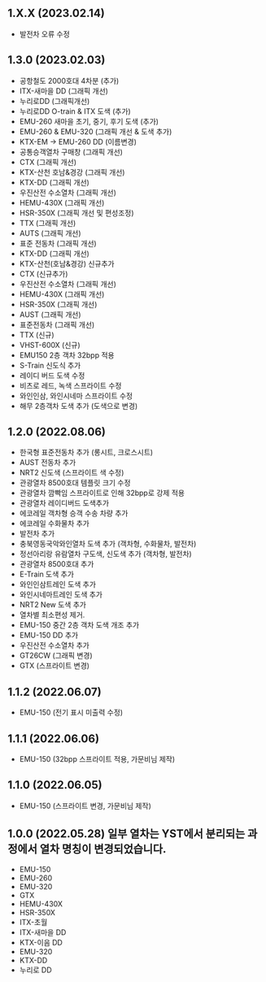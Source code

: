 1.X.X (2023.02.14)
-----
* 발전차 오류 수정

1.3.0 (2023.02.03)
-----
* 공항철도 2000호대 4차분 (추가)
* ITX-새마을 DD (그래픽 개선)
* 누리로DD (그래픽개선)
* 누리로DD O-train & ITX 도색 (추가)
* EMU-260 새마을 초기, 중기, 후기 도색 (추가)
* EMU-260 & EMU-320 (그래픽 개선 & 도색 추가)
* KTX-EM -> EMU-260 DD (이름변경)
* 공통승객열차 구매창 (그래픽 개선)
* CTX (그래픽 개선)
* KTX-산천 호남&경강 (그래픽 개선)
* KTX-DD (그래픽 개선)
* 우진산전 수소열차 (그래픽 개선)
* HEMU-430X (그래픽 개선)
* HSR-350X (그래픽 개선 및 편성조정)
* TTX (그래픽 개선)
* AUTS (그래픽 개선)
* 표준 전동차 (그래픽 개선)
* KTX-DD (그래픽 개선)
* KTX-산천(호남&경강) 신규추가
* CTX (신규추가)
* 우진산전 수소열차 (그래픽 개선)
* HEMU-430X (그래픽 개선)
* HSR-350X (그래픽 개선)
* AUST (그래픽 개선)
* 표준전동차 (그래픽 개선)
* TTX (신규)
* VHST-600X (신규)
* EMU150 2층 객차 32bpp 적용
* S-Train 신도식 추가
* 레이디 버드 도색 수정
* 비츠로 레드, 녹색 스프라이트 수정
* 와인인삼, 와인시네마 스프라이트 수정
* 해무 2층객차 도색 추가 (도색으로 변경)

1.2.0 (2022.08.06)
-----
* 한국형 표준전동차 추가 (롱시트, 크로스시트)
* AUST 전동차 추가
* NRT2 신도색 (스프라이트 색 수정)
* 관광열차 8500호대 템플릿 크기 수정
* 관광열차 깜빡임 스프라이트로 인해 32bpp로 강제 적용
* 관광열차 레이디버드 도색추가
* 에코레일 객차형 승객 수송 차량 추가
* 에코레일 수화물차 추가
* 발전차 추가
* 충북영동국악와인열차 도색 추가 (객차형, 수화물차, 발전차)
* 정선아리랑 유람열차 구도색, 신도색 추가 (객차형, 발전차)
* 관광열차 8500호대 추가
* E-Train 도색 추가
* 와인인삼트레인 도색 추가
* 와인시네마트레인 도색 추가
* NRT2 New 도색 추가
* 열차별 최소편성 제거.
* EMU-150 중간 2층 객차 도색 개조 추가
* EMU-150 DD 추가
* 우진산전 수소열차 추가
* GT26CW (그래픽 변경)
* GTX (스프라이트 변경)

1.1.2 (2022.06.07)
-----
* EMU-150 (전기 표시 미출력 수정)

1.1.1 (2022.06.06)
-----
* EMU-150 (32bpp 스프라이트 적용, 가문비님 제작)

1.1.0 (2022.06.05)
-----
* EMU-150 (스프라이트 변경, 가문비님 제작)

1.0.0 (2022.05.28)
일부 열차는 YST에서 분리되는 과정에서 열차 명칭이 변경되었습니다.
-----
* EMU-150
* EMU-260
* EMU-320
* GTX
* HEMU-430X
* HSR-350X
* ITX-초월
* ITX-새마을 DD
* KTX-이음 DD
* EMU-320
* KTX-DD
* 누리로 DD

